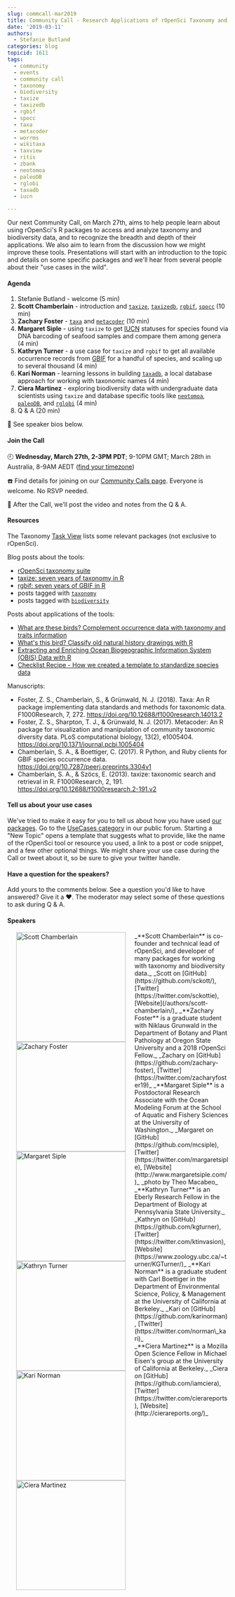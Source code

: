 ```yaml
---
slug: commcall-mar2019
title: Community Call - Research Applications of rOpenSci Taxonomy and Biodiversity Tools
date: '2019-03-11'
authors:
  - Stefanie Butland
categories: blog
topicid: 1611
tags:
  - community
  - events
  - community call
  - taxonomy
  - biodiversity
  - taxize
  - taxizedb
  - rgbif
  - spocc
  - taxa
  - metacoder
  - worrms
  - wikitaxa
  - taxview
  - ritis
  - zbank
  - neotomoa
  - paleoDB
  - rglobi
  - taxadb
  - iucn

---
```

Our next Community Call, on March 27th, aims to help people learn about using rOpenSci's R packages to access and analyze taxonomy and biodiversity data, and to recognize the breadth and depth of their applications. We also aim to learn from the discussion how we might improve these tools. Presentations will start with an introduction to the topic and details on some specific packages and we'll hear from several people about their "use cases in the wild".

#### Agenda

1. Stefanie Butland - welcome (5 min)
1. **Scott Chamberlain** - introduction and [`taxize`](https://github.com/ropensci/taxize), [`taxizedb`](https://github.com/ropensci/taxizedb), [`rgbif`](https://github.com/ropensci/rgbif), [`spocc`](https://github.com/ropensci/spocc) (10 min)
1. **Zachary Foster** - [`taxa`](https://github.com/ropensci/taxa) and [`metacoder`](https://github.com/grunwaldlab/metacoder) (10 min)
1. **Margaret Siple** - using `taxize` to get [IUCN](https://www.iucn.org/) statuses for species found via DNA barcoding of seafood samples and compare them among genera (4 min)
1. **Kathryn Turner** - a use case for `taxize` and `rgbif` to get all available occurrence records from [GBIF](https://www.gbif.org/) for a handful of species, and scaling up to several thousand (4 min)
1. **Kari Norman** - learning lessons in building [`taxadb`](https://github.com/cboettig/taxadb), a local database approach for working with taxonomic names (4 min)
1. **Ciera Martinez** - exploring biodiversity data with undergraduate data scientists using `taxize` and database specific tools like [`neotomoa`](https://github.com/ropensci/neotoma), [`paleoDB`](https://github.com/ropensci/paleobioDB), and [`rglobi`](https://github.com/ropensci/rglobi) (4 min)
1. Q & A (20 min)

🎤 See speaker bios below.  

#### Join the Call

🕘 **Wednesday, March 27th, 2-3PM PDT**; 9-10PM GMT; March 28th in Australia, 8-9AM AEDT ([find your timezone](https://www.timeanddate.com/worldclock/fixedtime.html?msg=Community+Call+-+Research+Applications+of+rOpenSci+Taxonomy+and+Biodiversity+Tools&iso=20190327T14&p1=791&ah=1))

☎️ Find details for joining on our [Community Calls page](/commcalls). Everyone is welcome. No RSVP needed.

🎥 After the Call, we’ll post the video and notes from the Q & A.

#### Resources

The Taxonomy [Task View](https://github.com/ropensci/taxonomy#taxonomy) lists some relevant packages (not exclusive to rOpenSci).

Blog posts about the tools:

- [rOpenSci taxonomy suite](/blog/2017/07/27/taxonomy-suite/)
- [taxize: seven years of taxonomy in R](/technotes/2018/05/23/taxize-seven-years/)
- [rgbif: seven years of GBIF in R](/technotes/2018/08/22/rgbif-seven-years/)
- posts tagged with [`taxonomy`](/tags/taxonomy/)
- posts tagged with [`biodiversity`](/tags/biodiversity/)

Posts about applications of the tools:

- [What are these birds? Complement occurrence data with taxonomy and traits information](/blog/2018/09/04/birds-taxo-traits/)
- [What's this bird? Classify old natural history drawings with R](/blog/2018/08/28/birds-ocr/)
- [Extracting and Enriching Ocean Biogeographic Information System (OBIS) Data with R](/blog/2017/01/25/obis/)
- [Checklist Recipe - How we created a template to standardize species data](/blog/2018/11/20/checklist-recipe/)

Manuscripts:

- Foster, Z. S., Chamberlain, S., & Grünwald, N. J. (2018). Taxa: An R package implementing data standards and methods for taxonomic data. F1000Research, 7, 272. https://doi.org/10.12688/f1000research.14013.2
- Foster, Z. S., Sharpton, T. J., & Grünwald, N. J. (2017). Metacoder: An R package for visualization and manipulation of community taxonomic diversity data. PLoS computational biology, 13(2), e1005404. https://doi.org/10.1371/journal.pcbi.1005404
- Chamberlain, S. A., & Boettiger, C. (2017). R Python, and Ruby clients for GBIF species occurrence data. https://doi.org/10.7287/peerj.preprints.3304v1
- Chamberlain, S. A., & Szöcs, E. (2013). taxize: taxonomic search and retrieval in R. F1000Research, 2, 191. https://doi.org/10.12688/f1000research.2-191.v2

#### Tell us about your use cases

We've tried to make it easy for you to tell us about how you have used [our packages](/packages/). Go to the [UseCases category](https://discuss.ropensci.org/c/usecases) in our public forum. Starting a "New Topic" opens a template that suggests what to provide, like the name of the rOpenSci tool or resource you used, a link to a post or code snippet, and a few other optional things. We might share your use case during the Call or tweet about it, so be sure to give your twitter handle.

#### Have a question for the speakers?

Add yours to the comments below. See a question you'd like to have answered? Give it a ❤️. The moderator may select some of these questions to ask during Q & A.

#### Speakers

<img src="/img/blog-images/2019-03-11-commcall-mar2019/scott-chamberlain.jpg" alt="Scott Chamberlain" style="margin: 0px 20px; width: 250px;" align="left">
_**Scott Chamberlain** is co-founder and technical lead of rOpenSci, and developer of many packages for working with taxonomy and biodiversity data._  
_Scott on [GitHub](https://github.com/sckott/), [Twitter](https://twitter.com/sckottie), [Website](/authors/scott-chamberlain/)_  

<img src="/img/blog-images/2019-03-11-commcall-mar2019/zachary-foster.jpg" alt="Zachary Foster" style="margin: 0px 20px; width: 250px;" align="left">
_**Zachary Foster** is a graduate student with Niklaus Grunwald in the Department of Botany and Plant Pathology at Oregon State University and a 2018 rOpenSci Fellow._  
_Zachary on [GitHub](https://github.com/zachary-foster), [Twitter](https://twitter.com/zacharyfoster19)_  

<img src="/img/blog-images/2019-03-11-commcall-mar2019/margaret-siple.jpg" alt="Margaret Siple" style="margin: 0px 20px; width: 250px;" align="left">
_**Margaret Siple** is a Postdoctoral Research Associate with the Ocean Modeling Forum at the School of Aquatic and Fishery Sciences at the University of Washington._   
_Margaret on [GitHub](https://github.com/mcsiple), [Twitter](https://twitter.com/margaretsiple), [Website](http://www.margaretsiple.com/)_  
_photo by Theo Macabeo_

<img src="/img/blog-images/2019-03-11-commcall-mar2019/kathryn-turner.jpg" alt="Kathryn Turner" style="margin: 0px 20px; width: 250px;" align="left">
_**Kathryn Turner** is an Eberly Research Fellow in the Department of Biology at Pennsylvania State University._   
_Kathryn on [GitHub](https://github.com/kgturner), [Twitter](https://twitter.com/ktinvasion), [Website](https://www.zoology.ubc.ca/~turner/KGTurner/)_

<img src="/img/blog-images/2019-03-11-commcall-mar2019/kari-norman.jpg" alt="Kari Norman" style="margin: 0px 20px; width: 250px;" align="left">
_**Kari Norman** is a graduate student with Carl Boettiger in the Department of Environmental Science, Policy, & Management at the University of California at Berkeley._   
_Kari on [GitHub](https://github.com/karinorman), [Twitter](https://twitter.com/norman\_kari)_<br/>

<img src="/img/blog-images/2019-03-11-commcall-mar2019/ciera-martinez.jpg" alt="Ciera Martinez" style="margin: 0px 20px; width: 250px;" align="left">
_**Ciera Martinez** is a Mozilla Open Science Fellow in Michael Eisen's group at the University of California at Berkeley._   
_Ciera on [GitHub](https://github.com/iamciera), [Twitter](https://twitter.com/cierareports), [Website](http://cierareports.org/)_<br/>

